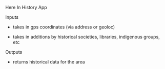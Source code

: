 Here In History App

Inputs

- takes in gps coordinates (via address or geoloc) 

- takes in additions by historical societies, libraries, indigenous groups, etc 

Outputs

- returns historical data for the area 


